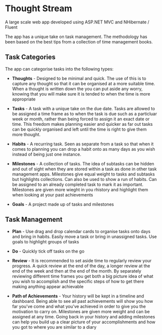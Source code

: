 # Thought Stream

A large scale web app developed using ASP.NET MVC and NHibernate / Fluent

The app has a unique take on task management. The methodology has been based on the best tips from a collection of time management books. 

## Task Categories
The app can categorise tasks into the following types:

* **Thoughts** - 
Designed to be minimal and quick. The use of this is to capture any thought so that it can be organised at a more suitable time. When   a thought is written down the you can put aside any worry, knowing that you will make sure it is tended to when the time is more    appropriate
  
* **Tasks** - 
A task with a unique take on the due date. Tasks are allowed to be assigned a time frame as to when the task is due such as a particluar  week or month, rather than being forced to assign it an exact date or time. This freedom makes planning easier and quicker as far out    tasks can be quickly organised and left until the time is right to give them more thought.
  
* **Habits** - 
A recurring task. Seen as separate from a task so that when it comes to planning you can drop a habit onto as many days as you wish instead of being just one instance.
  
* **Milestones** - 
A collection of tasks. The idea of subtasks can be hidden and out of sight when they are stored within a task as done in other task management apps. Milestones give equal weight to tasks and subtasks but highlights collections. Can also be used to show a run of habits. Can be assigned to an already completed task to mark it as important. Milestones are given more wieght in you rhistory and highlight them when looking at your past achievements

* **Goals** - 
A project made up of tasks and milestones
  
## Task Management
* **Plan** - 
  Use drag and drop calendar cards to organise tasks onto days and bring in habits. Easily move a task or bring in unassigned tasks. Use goals to highlight groups of tasks
  
* **Do** -
  Quickly tick off tasks on the go
  
* **Review** -
  It is recommended to set aside time to regularly review your progress. A quick review at the end of the day, a longer review at the end of the week and then at the end of the month. By separately reviewing different time frames you get both a big picture idea of what you wish to accomplish and the specific steps of how to get there making anything appear achievable
  
* **Path of Achievements** -
  Your history will be kept in a timeline and dashboard. Being able to see all past achievements will show you how far you've come and what you've achieved in order to give you the motivation to carry on. Milestones are given more weight and can be assigned at any time. Going back in your history and adding milestones can help you build up a clear picture of your accomplishments and how you got to where you are similar to a diary

 
